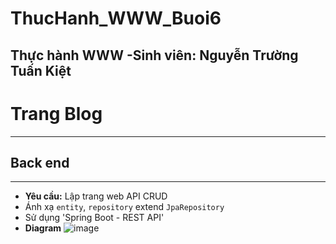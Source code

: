 # ThucHanh_WWW_Buoi6
Thực hành WWW
-Sinh viên: **Nguyễn Trường Tuấn Kiệt**
---
# Trang Blog
---
## Back end
---
- **Yêu cầu:** Lập trang web API CRUD
- Ánh xạ `entity`, `repository` extend `JpaRepository`
- Sử dụng 'Spring Boot - REST API'
- **Diagram**
![image](https://github.com/nguyentruongtuankiet/ThucHanh_WWW_Buoi6/assets/104067295/ef0a0006-ddf2-46d2-8eda-5761988728bc)

